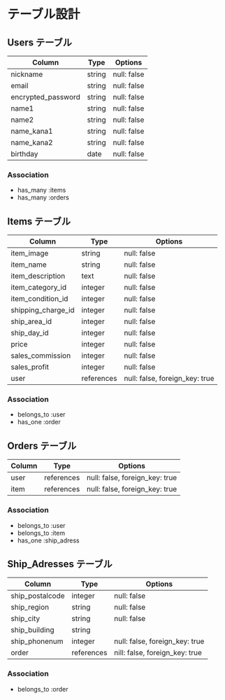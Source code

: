 # テーブル設計

## Users  テーブル

|Column                 |Type              |Options          |
|-----------------------|------------------|-----------------|
| nickname              | string           | null: false     |
| email                 | string           | null: false     |
| encrypted_password    | string           | null: false     |
| name1                 | string           | null: false     |
| name2                 | string           | null: false     |
| name_kana1            | string           | null: false     |
| name_kana2            | string           | null: false     |
| birthday              | date             | null: false     |



### Association
- has_many :items
- has_many :orders



## Items  テーブル

|Column               |Type              |Options                             |
|---------------------|------------------|------------------------------------|
| item_image          | string           | null: false                        |
| item_name           | string           | null: false                        |
| item_description    | text             | null: false                        |
| item_category_id    | integer          | null: false                        |
| item_condition_id   | integer          | null: false                        |
| shipping_charge_id  | integer          | null: false                        |
| ship_area_id        | integer          | null: false                        |
| ship_day_id         | integer          | null: false                        |
| price               | integer          | null: false                        |
| sales_commission    | integer          | null: false                        |
| sales_profit        | integer          | null: false                        |
| user                | references       | null: false, foreign_key: true     |



### Association
- belongs_to :user
- has_one :order



## Orders  テーブル

|Column                 |Type              |Options                             |
|-----------------------|------------------|------------------------------------|
| user                  | references       | null: false, foreign_key: true     |
| item                  | references       | null: false, foreign_key: true     |


### Association
- belongs_to :user
- belongs_to :item
- has_one :ship_adress



## Ship_Adresses  テーブル

|Column                    |Type              |Options                             |
|--------------------------|------------------|------------------------------------|
| ship_postalcode          | integer          | null: false                        |
| ship_region              | string           | null: false                        |
| ship_city                | string           | null: false                        |
| ship_building            | string           |                                    |
| ship_phonenum            | integer          | null: false, foreign_key: true     |
| order                    | references       | nill: false, foreign_key: true     |


### Association
- belongs_to :order